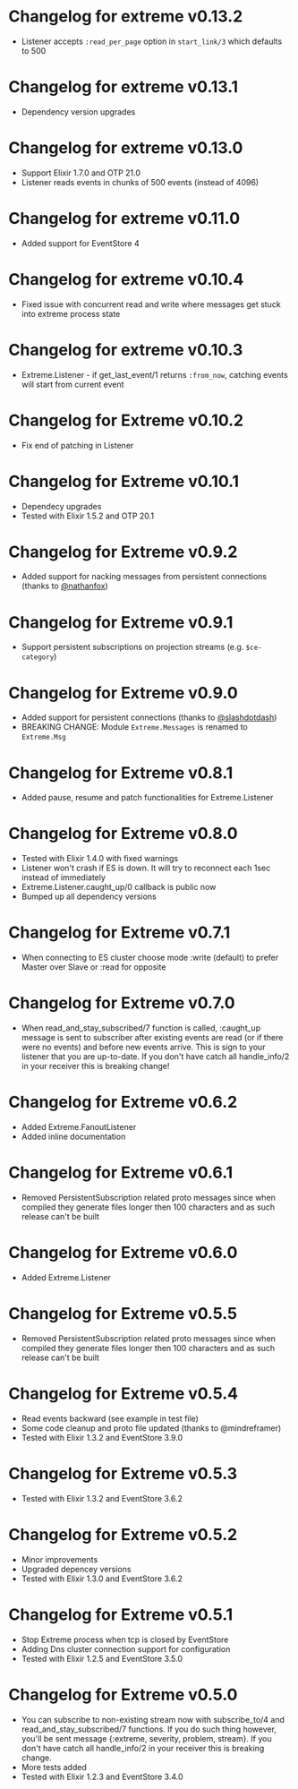 # Changelog for extreme v0.13.2
  * Listener accepts `:read_per_page` option in `start_link/3` which defaults to 500

# Changelog for extreme v0.13.1
  * Dependency version upgrades

# Changelog for extreme v0.13.0
  * Support Elixir 1.7.0 and OTP 21.0
  * Listener reads events in chunks of 500 events (instead of 4096)
  
# Changelog for extreme v0.11.0
  * Added support for EventStore 4
  
# Changelog for extreme v0.10.4
  * Fixed issue with concurrent read and write where messages get stuck into extreme process state
  
# Changelog for extreme v0.10.3
  * Extreme.Listener - if get_last_event/1 returns `:from_now`, catching events will start from current event

# Changelog for Extreme v0.10.2
  * Fix end of patching in Listener

# Changelog for Extreme v0.10.1
  * Dependecy upgrades
  * Tested with Elixir 1.5.2 and OTP 20.1

# Changelog for Extreme v0.9.2
  * Added support for nacking messages from persistent connections (thanks to [@nathanfox](https://github.com/nathanfox))

# Changelog for Extreme v0.9.1
  * Support persistent subscriptions on projection streams (e.g. `$ce-category`)

# Changelog for Extreme v0.9.0
  * Added support for persistent connections (thanks to [@slashdotdash](https://github.com/slashdotdash))
  * BREAKING CHANGE: Module `Extreme.Messages` is renamed to `Extreme.Msg`

# Changelog for Extreme v0.8.1
  * Added pause, resume and patch functionalities for Extreme.Listener

# Changelog for Extreme v0.8.0
  * Tested with Elixir 1.4.0 with fixed warnings
  * Listener won't crash if ES is down. It will try to reconnect each 1sec instead of immediately
  * Extreme.Listener.caught_up/0 callback is public now
  * Bumped up all dependency versions

# Changelog for Extreme v0.7.1
  * When connecting to ES cluster choose mode :write (default) to prefer Master over Slave or :read for opposite

# Changelog for Extreme v0.7.0
  * When read_and_stay_subscribed/7 function is called, :caught_up message is sent to subscriber after existing events
    are read (or if there were no events) and before new events arrive. This is sign to your listener that you are
    up-to-date. If you don't have catch all handle_info/2 in your receiver this is breaking change!

# Changelog for Extreme v0.6.2
  * Added Extreme.FanoutListener
  * Added inline documentation

# Changelog for Extreme v0.6.1
  * Removed PersistentSubscription related proto messages since when compiled
    they generate files longer then 100 characters and as such release can't be built

# Changelog for Extreme v0.6.0
  * Added Extreme.Listener

# Changelog for Extreme v0.5.5
  * Removed PersistentSubscription related proto messages since when compiled
    they generate files longer then 100 characters and as such release can't be built

# Changelog for Extreme v0.5.4
  * Read events backward (see example in test file)
  * Some code cleanup and proto file updated (thanks to @mindreframer)
  * Tested with Elixir 1.3.2 and EventStore 3.9.0

# Changelog for Extreme v0.5.3
  * Tested with Elixir 1.3.2 and EventStore 3.6.2


# Changelog for Extreme v0.5.2
  * Minor improvements
  * Upgraded depencey versions
  * Tested with Elixir 1.3.0 and EventStore 3.6.2


# Changelog for Extreme v0.5.1

  * Stop Extreme process when tcp is closed by EventStore
  * Adding Dns cluster connection support for configuration
  * Tested with Elixir 1.2.5 and EventStore 3.5.0


# Changelog for Extreme v0.5.0

  * You can subscribe to non-existing stream now with subscribe_to/4 and read_and_stay_subscribed/7 functions. If you do such thing however, you'll be sent message {:extreme, severity, problem, stream}. If you don't have catch all handle_info/2 in your receiver this is breaking change.
  * More tests added
  * Tested with Elixir 1.2.3 and EventStore 3.4.0
